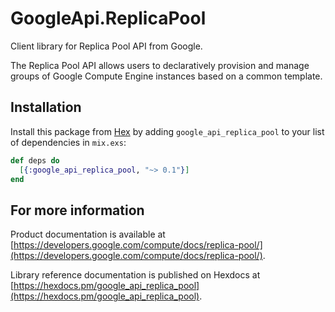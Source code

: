 # GoogleApi.ReplicaPool

Client library for Replica Pool API from Google.

The Replica Pool API allows users to declaratively provision and manage groups of Google Compute Engine instances based on a common template.

## Installation

Install this package from [Hex](https://hex.pm) by adding
`google_api_replica_pool` to your list of dependencies in `mix.exs`:

```elixir
def deps do
  [{:google_api_replica_pool, "~> 0.1"}]
end
```

## For more information

Product documentation is available at [https://developers.google.com/compute/docs/replica-pool/](https://developers.google.com/compute/docs/replica-pool/).

Library reference documentation is published on Hexdocs at
[https://hexdocs.pm/google_api_replica_pool](https://hexdocs.pm/google_api_replica_pool).
